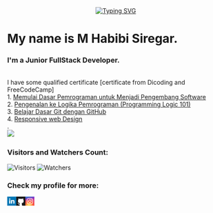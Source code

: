 <div align="center">
<a href="https://git.io/typing-svg"><img src="https://readme-typing-svg.herokuapp.com?font=Bebas+Neue&size=70&pause=1000&width=500&height=100&lines=Hello+visitors!" alt="Typing SVG" /></a>  
</div>

<div>
<h1>My name is <b>M Habibi Siregar</b>.</h1>
<h3>I'm a Junior <b>FullStack Developer</b>.</h3><br>
</div>

<div>
I have some qualified certificate  [certificate from Dicoding and FreeCodeCamp]<br>
1. <a href="https://www.dicoding.com/certificates/07Z60OMDJZQR">Memulai Dasar Pemrograman untuk Menjadi Pengembang Software</a><br>
2. <a href="https://www.dicoding.com/certificates/4EXGQMG01ZRL">Pengenalan ke Logika Pemrograman (Programming Logic 101)</a><br>
3. <a href="https://www.dicoding.com/certificates/98XWLDNV4ZM3">Belajar Dasar Git dengan GitHub</a><br>
4. <a href="https://www.freecodecamp.org/certification/HabibiSiregar/responsive-web-design">Responsive web Design</a><br>
</div>.<br>

<div align="left">
  <picture>
  <source
    srcset="https://github-readme-stats.vercel.app/api/top-langs/?username=Kyra-Code79&layout=pie&langs_count=8&theme=tokyonight"
    media="(prefers-color-scheme: dark), (prefers-color-scheme: no-preference)"
  />
    <img src="https://github-readme-stats.vercel.app/api?username=Kyra-Code79&show_icons=true" />
</picture>
</div>

<div>
  <h3>Visitors and Watchers Count:</h3>
  <img src="https://visitor-badge.laobi.icu/badge?page_id=Kyra-Code79" alt="Visitors" />
  <img src="https://img.shields.io/github/watchers/Kyra-Code79/Kyra-Code79" alt="Watchers" />
</div>

<div>
  <h3>Check my profile for more:</h3>
  <a href="https://www.linkedin.com/in/habibisiregar79/">
    <img align="left" alt="Habibi Siregar Linkdin" width="21px" src="https://raw.githubusercontent.com/edent/SuperTinyIcons/099dc12b59179d07d534069bc8551718f786d91a/images/svg/linkedin.svg" />
  </a>
  <a href="https://github.com/Kyra-Code79">
    <img align="left" alt="Habibi Siregar Github" width="21px" src="https://raw.githubusercontent.com/edent/SuperTinyIcons/099dc12b59179d07d534069bc8551718f786d91a/images/svg/github.svg" />
  </a>
  <a href="https://instagram.com/habibisiregar79?igshid=MzNlNGNkZWQ4Mg==">
    <img align="left" alt="Habibi Siregar Github" width="21px" src="https://raw.githubusercontent.com/edent/SuperTinyIcons/099dc12b59179d07d534069bc8551718f786d91a/images/svg/instagram.svg" />
  </a>
</div> 
